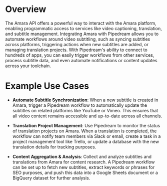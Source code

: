# Overview

The Amara API offers a powerful way to interact with the Amara platform, enabling programmatic access to services like video captioning, translation, and subtitle management. Integrating Amara with Pipedream allows you to automate workflows around video subtitling, such as syncing subtitles across platforms, triggering actions when new subtitles are added, or managing translation projects. With Pipedream's ability to connect to hundreds of apps, you can easily trigger workflows from other services, process subtitle data, and even automate notifications or content updates across your toolchain.

# Example Use Cases

- **Automate Subtitle Synchronization**: When a new subtitle is created in Amara, trigger a Pipedream workflow to automatically update the subtitles on related platforms like YouTube or Vimeo. This ensures that all video content remains accessible and up-to-date across all channels.

- **Translation Project Management**: Use Pipedream to monitor the status of translation projects on Amara. When a translation is completed, the workflow can notify team members via Slack or email, create a task in a project management tool like Trello, or update a database with the new translation details for tracking purposes.

- **Content Aggregation & Analysis**: Collect and analyze subtitles and translations from Amara for content research. A Pipedream workflow can be set up to fetch new subtitles, extract keywords or phrases for SEO purposes, and push this data into a Google Sheets document or a BigQuery dataset for further analysis.
